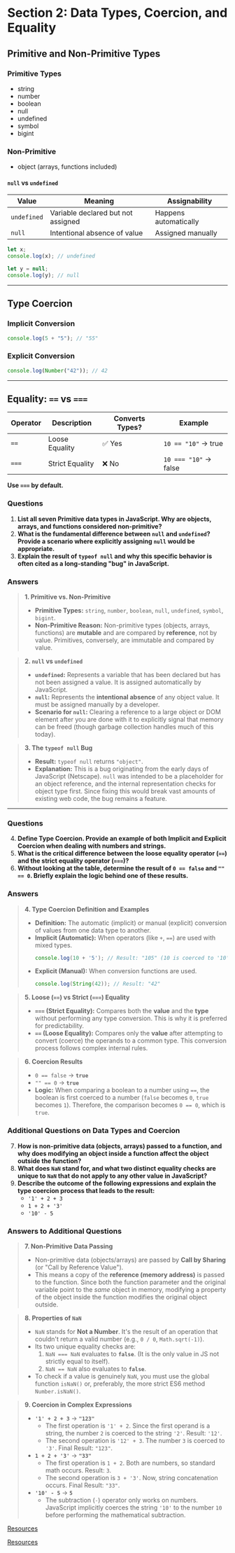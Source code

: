 # Section 2: Data Types, Coercion, and Equality

## Primitive and Non-Primitive Types

### Primitive Types
- string
- number
- boolean
- null
- undefined
- symbol
- bigint

### Non-Primitive
- object (arrays, functions included)

#### `null` vs `undefined`

| Value | Meaning | Assignability |
|-------|---------|---------------|
| `undefined` | Variable declared but not assigned | Happens automatically |
| `null` | Intentional absence of value | Assigned manually |

```js
let x;
console.log(x); // undefined

let y = null;
console.log(y); // null
```

---

## Type Coercion

### Implicit Conversion
```js
console.log(5 + "5"); // "55"
```

### Explicit Conversion
```js
console.log(Number("42")); // 42
```

---

## Equality: `==` vs `===`

| Operator | Description | Converts Types? | Example |
|---------|-------------|----------------|---------|
| `==` | Loose Equality | ✅ Yes | `10 == "10"` → true |
| `===` | Strict Equality | ❌ No | `10 === "10"` → false |

**Use `===` by default.**





### Questions

1.  **List all seven Primitive data types in JavaScript. Why are objects, arrays, and functions considered non-primitive?**
2.  **What is the fundamental difference between `null` and `undefined`? Provide a scenario where explicitly assigning `null` would be appropriate.**
3.  **Explain the result of `typeof null` and why this specific behavior is often cited as a long-standing "bug" in JavaScript.**

### Answers

> **1. Primitive vs. Non-Primitive**
>
> * **Primitive Types:** `string`, `number`, `boolean`, `null`, `undefined`, `symbol`, `bigint`.
> * **Non-Primitive Reason:** Non-primitive types (objects, arrays, functions) are **mutable** and are compared by **reference**, not by value. Primitives, conversely, are immutable and compared by value.

> **2. `null` vs `undefined`**
>
> * **`undefined`:** Represents a variable that has been declared but has not been assigned a value. It is assigned automatically by JavaScript.
> * **`null`:** Represents the **intentional absence** of any object value. It must be assigned manually by a developer.
> * **Scenario for `null`:** Clearing a reference to a large object or DOM element after you are done with it to explicitly signal that memory can be freed (though garbage collection handles much of this today).

> **3. The `typeof null` Bug**
>
> * **Result:** `typeof null` returns `"object"`.
> * **Explanation:** This is a bug originating from the early days of JavaScript (Netscape). `null` was intended to be a placeholder for an object reference, and the internal representation checks for object type first. Since fixing this would break vast amounts of existing web code, the bug remains a feature.

---


### Questions

4.  **Define Type Coercion. Provide an example of both Implicit and Explicit Coercion when dealing with numbers and strings.**
5.  **What is the critical difference between the loose equality operator (`==`) and the strict equality operator (`===`)?**
6.  **Without looking at the table, determine the result of `0 == false` and `"" == 0`. Briefly explain the logic behind one of these results.** 

### Answers

> **4. Type Coercion Definition and Examples**
>
> * **Definition:** The automatic (implicit) or manual (explicit) conversion of values from one data type to another.
> * **Implicit (Automatic):** When operators (like `+`, `==`) are used with mixed types.
>    ```javascript
>    console.log(10 + '5'); // Result: "105" (10 is coerced to '10')
>    ```
> * **Explicit (Manual):** When conversion functions are used.
>    ```javascript
>    console.log(String(42)); // Result: "42"
>    ```

> **5. Loose (`==`) vs Strict (`===`) Equality**
>
> * **`===` (Strict Equality):** Compares both the **value** and the **type** without performing any type conversion. This is why it is preferred for predictability.
> * **`==` (Loose Equality):** Compares only the **value** after attempting to convert (coerce) the operands to a common type. This conversion process follows complex internal rules.

> **6. Coercion Results**
>
> * `0 == false` → **`true`**
> * `"" == 0` → **`true`**
> * **Logic:** When comparing a boolean to a number using `==`, the boolean is first coerced to a number (`false` becomes `0`, `true` becomes `1`). Therefore, the comparison becomes `0 == 0`, which is `true`.


### Additional Questions on Data Types and Coercion

7.  **How is non-primitive data (objects, arrays) passed to a function, and why does modifying an object inside a function affect the object outside the function?**
8.  **What does `NaN` stand for, and what two distinct equality checks are unique to `NaN` that do not apply to any other value in JavaScript?**
9.  **Describe the outcome of the following expressions and explain the type coercion process that leads to the result:**
    * `'1' + 2 + 3`
    * `1 + 2 + '3'`
    * `'10' - 5`

### Answers to Additional Questions

> **7. Non-Primitive Data Passing**
>
> * Non-primitive data (objects/arrays) are passed by **Call by Sharing** (or "Call by Reference Value").
> * This means a copy of the **reference (memory address)** is passed to the function. Since both the function parameter and the original variable point to the *same* object in memory, modifying a property of the object inside the function modifies the original object outside.

> **8. Properties of `NaN`**
>
> * `NaN` stands for **Not a Number**. It's the result of an operation that couldn't return a valid number (e.g., `0 / 0`, `Math.sqrt(-1)`).
> * Its two unique equality checks are:
>     1.  `NaN === NaN` evaluates to **`false`**. (It is the only value in JS not strictly equal to itself).
>     2.  `NaN == NaN` also evaluates to **`false`**.
> * To check if a value is genuinely `NaN`, you must use the global function `isNaN()` or, preferably, the more strict ES6 method `Number.isNaN()`.

> **9. Coercion in Complex Expressions**
>
> * **`'1' + 2 + 3`** $\rightarrow$ **`"123"`**
>     * The first operation is `'1' + 2`. Since the first operand is a string, the number `2` is coerced to the string `'2'`. Result: `'12'`.
>     * The second operation is `'12' + 3`. The number `3` is coerced to `'3'`. Final Result: `"123"`.
> * **`1 + 2 + '3'`** $\rightarrow$ **`"33"`**
>     * The first operation is `1 + 2`. Both are numbers, so standard math occurs. Result: `3`.
>     * The second operation is `3 + '3'`. Now, string concatenation occurs. Final Result: `"33"`.
> * **`'10' - 5`** $\rightarrow$ **`5`**
>     * The subtraction (`-`) operator only works on numbers. JavaScript implicitly coerces the string `'10'` to the number `10` before performing the mathematical subtraction.



[Resources](https://medium.com/@mila.mirovic98/javascript-fundamentals-type-conversion-coercion-8bbba10c9925)


[Resources](https://medium.com/@happymishra66/execution-context-in-javascript-319dd72e8e2c)

